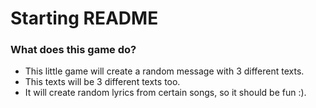 # Starting README

### What does this game do?

* This little game will create a random message with 3 different texts. 
* This texts will be 3 different texts too.
* It will create random lyrics from certain songs, so it should be fun :).